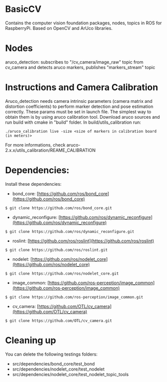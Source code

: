 BasicCV
============

Contains the computer vision foundation packages, nodes, topics in ROS for RaspberryPi. Based on OpenCV and ArUco libraries.

# Nodes
aruco_detection: subscribes to "/cv_camera/image_raw" topic from cv_camera and detects aruco markers, publishes "markers_stream" topic


# Instructions and Camera Calibration
Aruco_detection needs camera intrinsic parameters (camera matrix and distortion coefficients) to perform marker detection and pose estimation correctly. These params must be set in launch file. The simplest way to obtain them is by using aruco calibration tool. Download aruco sources and run build with cmake in "build" folder. In build/utils_calibration run:
```
./aruco_calibration live -size <size of markers in calibration board (in meters)>
```
For more informations, check aruco-2.x.x/utils_calibration/REAME_CALIBRATION

# Dependencies:
Install these dependencies:
- bond_core: [https://github.com/ros/bond_core](https://github.com/ros/bond_core)
```
$ git clone https://github.com/ros/bond_core.git
```
- dynamic_reconfigure: [https://github.com/ros/dynamic_reconfigure](https://github.com/ros/dynamic_reconfigure)
```
$ git clone https://github.com/ros/dynamic_reconfigure.git
```
- roslint: [https://github.com/ros/roslint](https://github.com/ros/roslint)
```
$ git clone https://github.com/ros/roslint.git
```
- nodelet: [https://github.com/ros/nodelet_core](https://github.com/ros/nodelet_core)
```
$ git clone https://github.com/ros/nodelet_core.git
```
- image_common: [https://github.com/ros-perception/image_common](https://github.com/ros-perception/image_common)
```
$ git clone https://github.com/ros-perception/image_common.git
```
- cv_camera: [https://github.com/OTL/cv_camera](https://github.com/OTL/cv_camera)
```
$ git clone https://github.com/OTL/cv_camera.git
```


# Cleaning up
You can delete the following testings folders:
* src/dependencies/bond_core/test_bond
* src/dependencies/nodelet_core/test_nodelet
* src/dependencies/nodelet_core/test_nodelet_topic_tools
